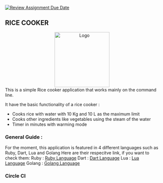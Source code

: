 [![Review Assignment Due Date](https://classroom.github.com/assets/deadline-readme-button-24ddc0f5d75046c5622901739e7c5dd533143b0c8e959d652212380cedb1ea36.svg)](https://classroom.github.com/a/__xb4cFP)

## RICE COOKER 

<div align="center">
    <img src="https://cdn-icons-png.flaticon.com/256/4152/4152586.png" alt="Logo" width="180" height="180">
</div>
This is a simple Rice cooker application that works mainly on the command line.

It have the basic functionality of a rice cooker :
* Cooks rice with water with 10 Kg and 10 L as the maximum limit
* Cooks other ingredients like vegetables using the steam of the water
* Timer in minutes with warming mode

### General Guide :
For the moment, this application is featured in 4 different languages such as Ruby, Dart, Lua and Golang
Here are their respecitve link, if you want to check them:
Ruby : [Ruby Language](https://github.com/hei-school/cc-d4-rice-cooker-ci-Cenikl/tree/feature/ruby)
Dart : [Dart Language](https://github.com/hei-school/cc-d4-rice-cooker-ci-Cenikl/tree/feature/dart)
Lua : [Lua Language](https://github.com/hei-school/cc-d4-rice-cooker-ci-Cenikl/tree/feature/lua)
Golang : [Golang Language](https://github.com/hei-school/cc-d4-rice-cooker-ci-Cenikl/tree/feature/golang)

### Circle CI
